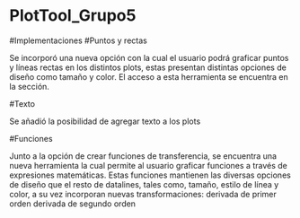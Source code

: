 # PlotTool_Grupo5 

#Implementaciones
#Puntos y rectas

Se incorporó una nueva opción con la cual el usuario podrá graficar puntos y líneas rectas en los distintos plots, estas presentan distintas opciones de diseño como tamaño y color. El acceso a esta herramienta se encuentra en la sección.

#Texto

Se añadió la posibilidad de agregar texto a los plots

#Funciones

Junto a la opción de crear funciones de transferencia, se encuentra una nueva herramienta la cual permite al usuario graficar funciones a través de expresiones matemáticas. Estas funciones mantienen las diversas opciones de diseño que el resto de datalines, tales como, tamaño, estilo de línea y color, a su vez incorporan nuevas transformaciones:
derivada de primer orden
derivada de segundo orden
